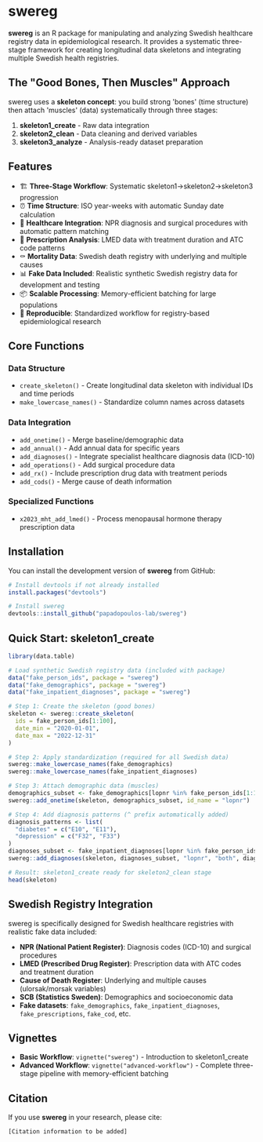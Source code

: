 # swereg

**swereg** is an R package for manipulating and analyzing Swedish healthcare registry data in epidemiological research. It provides a systematic three-stage framework for creating longitudinal data skeletons and integrating multiple Swedish health registries.

## The "Good Bones, Then Muscles" Approach

swereg uses a **skeleton concept**: you build strong 'bones' (time structure) then attach 'muscles' (data) systematically through three stages:

1. **skeleton1_create** - Raw data integration 
2. **skeleton2_clean** - Data cleaning and derived variables
3. **skeleton3_analyze** - Analysis-ready dataset preparation

## Features

- 🏗️ **Three-Stage Workflow**: Systematic skeleton1→skeleton2→skeleton3 progression
- ⏰ **Time Structure**: ISO year-weeks with automatic Sunday date calculation
- 🏥 **Healthcare Integration**: NPR diagnosis and surgical procedures with automatic pattern matching
- 💊 **Prescription Analysis**: LMED data with treatment duration and ATC code patterns  
- ⚰️ **Mortality Data**: Swedish death registry with underlying and multiple causes
- 📊 **Fake Data Included**: Realistic synthetic Swedish registry data for development and testing
- 📦 **Scalable Processing**: Memory-efficient batching for large populations
- 🔄 **Reproducible**: Standardized workflow for registry-based epidemiological research

## Core Functions

### Data Structure
- `create_skeleton()` - Create longitudinal data skeleton with individual IDs and time periods
- `make_lowercase_names()` - Standardize column names across datasets

### Data Integration
- `add_onetime()` - Merge baseline/demographic data
- `add_annual()` - Add annual data for specific years
- `add_diagnoses()` - Integrate specialist healthcare diagnosis data (ICD-10)
- `add_operations()` - Add surgical procedure data
- `add_rx()` - Include prescription drug data with treatment periods
- `add_cods()` - Merge cause of death information

### Specialized Functions
- `x2023_mht_add_lmed()` - Process menopausal hormone therapy prescription data

## Installation

You can install the development version of **swereg** from GitHub:

```r
# Install devtools if not already installed
install.packages("devtools")

# Install swereg
devtools::install_github("papadopoulos-lab/swereg")
```

## Quick Start: skeleton1_create

```r
library(data.table)

# Load synthetic Swedish registry data (included with package)
data("fake_person_ids", package = "swereg")
data("fake_demographics", package = "swereg")
data("fake_inpatient_diagnoses", package = "swereg")

# Step 1: Create the skeleton (good bones)
skeleton <- swereg::create_skeleton(
  ids = fake_person_ids[1:100],
  date_min = "2020-01-01",
  date_max = "2022-12-31"
)

# Step 2: Apply standardization (required for all Swedish data)
swereg::make_lowercase_names(fake_demographics)
swereg::make_lowercase_names(fake_inpatient_diagnoses)

# Step 3: Attach demographic data (muscles)
demographics_subset <- fake_demographics[lopnr %in% fake_person_ids[1:100]]
swereg::add_onetime(skeleton, demographics_subset, id_name = "lopnr")

# Step 4: Add diagnosis patterns (^ prefix automatically added)
diagnosis_patterns <- list(
  "diabetes" = c("E10", "E11"),
  "depression" = c("F32", "F33")
)
diagnoses_subset <- fake_inpatient_diagnoses[lopnr %in% fake_person_ids[1:100]]
swereg::add_diagnoses(skeleton, diagnoses_subset, "lopnr", "both", diagnosis_patterns)

# Result: skeleton1_create ready for skeleton2_clean stage
head(skeleton)
```

## Swedish Registry Integration

swereg is specifically designed for Swedish healthcare registries with realistic fake data included:

- **NPR (National Patient Register)**: Diagnosis codes (ICD-10) and surgical procedures
- **LMED (Prescribed Drug Register)**: Prescription data with ATC codes and treatment duration  
- **Cause of Death Register**: Underlying and multiple causes (ulorsak/morsak variables)
- **SCB (Statistics Sweden)**: Demographics and socioeconomic data
- **Fake datasets**: `fake_demographics`, `fake_inpatient_diagnoses`, `fake_prescriptions`, `fake_cod`, etc.

## Vignettes

- **Basic Workflow**: `vignette("swereg")` - Introduction to skeleton1_create
- **Advanced Workflow**: `vignette("advanced-workflow")` - Complete three-stage pipeline with memory-efficient batching

## Citation

If you use **swereg** in your research, please cite:

```
[Citation information to be added]
```

